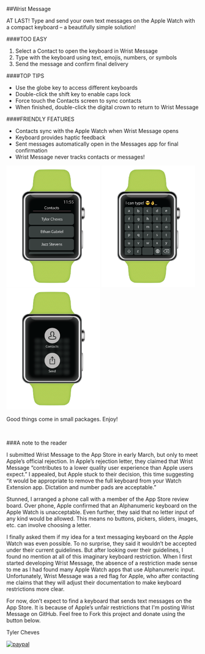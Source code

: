 ##Wrist Message

AT LAST! Type and send your own text messages on the Apple Watch with a compact keyboard – a beautifully simple solution!

####TOO EASY
1. Select a Contact to open the keyboard in Wrist Message
2. Type with the keyboard using text, emojis, numbers, or symbols
3. Send the message and confirm final delivery

####TOP TIPS
* Use the globe key to access different keyboards
* Double-click the shift key to enable caps lock
* Force touch the Contacts screen to sync contacts
* When finished, double-click the digital crown to return to Wrist Message

####FRIENDLY FEATURES
* Contacts sync with the Apple Watch when Wrist Message opens
* Keyboard provides haptic feedback
* Sent messages automatically open in the Messages app for final confirmation
* Wrist Message never tracks contacts or messages!

<img src="https://raw.githubusercontent.com/Snofinity/Wrist-Message/master/FlowChart1@2x.png" width="244.8px" height="316.8px" />
<img src="https://raw.githubusercontent.com/Snofinity/Wrist-Message/master/FlowChart2@2x.png" width="244.8px" height="316.8px" />
<img src="https://raw.githubusercontent.com/Snofinity/Wrist-Message/master/FlowChart3@2x.png" width="244.8px" height="316.8px" />

Good things come in small packages. Enjoy!

<br />

###A note to the reader

I submitted Wrist Message to the App Store in early March, but only to meet Apple’s official rejection. In Apple’s rejection letter, they claimed that Wrist Message “contributes to a lower quality user experience than Apple users expect.” I appealed, but Apple stuck to their decision, this time suggesting “it would be appropriate to remove the full keyboard from your Watch Extension app. Dictation and number pads are acceptable.”

Stunned, I arranged a phone call with a member of the App Store review board. Over phone, Apple confirmed that an Alphanumeric keyboard on the Apple Watch is unacceptable. Even further, they said that no letter input of any kind would be allowed. This means no buttons, pickers, sliders, images, etc. can involve choosing a letter.

I finally asked them if my idea for a text messaging keyboard on the Apple Watch was even possible. To no surprise, they said it wouldn’t be accepted under their current guidelines. But after looking over their guidelines, I found no mention at all of this imaginary keyboard restriction. When I first started developing Wrist Message, the absence of a restriction made sense to me as I had found many Apple Watch apps that use Alphanumeric input. Unfortunately, Wrist Message was a red flag for Apple, who after contacting me claims that they will adjust their documentation to make keyboard restrictions more clear.

For now, don’t expect to find a keyboard that sends text messages on the App Store. It is because of Apple’s unfair restrictions that I'm posting Wrist Message on GitHub. Feel free to Fork this project and donate using the button below.

Tyler Cheves
<br />

[![paypal](https://www.paypalobjects.com/en_US/i/btn/btn_donateCC_LG.gif)](https://www.paypal.com/cgi-bin/webscr?cmd=_s-xclick&hosted_button_id=F5BC7LH45SZVJ)

